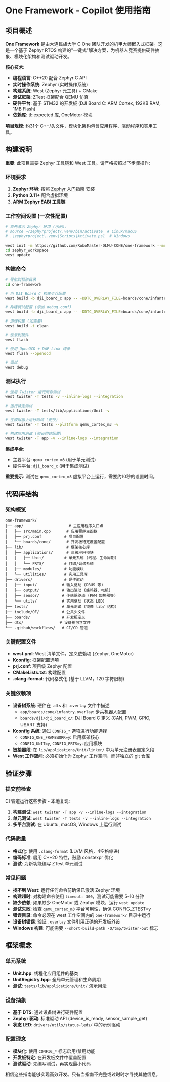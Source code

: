 # One Framework - Copilot 使用指南

## 项目概述

**One Framework** 是由大连民族大学 C·One 团队开发的机甲大师嵌入式框架。这是一个基于 Zephyr RTOS 构建的"一键式"解决方案，为机器人竞赛提供硬件抽象、模块化架构和测试驱动开发。

**核心技术:**
- **编程语言**: C++20 配合 Zephyr C API
- **实时操作系统**: Zephyr (实时操作系统)
- **构建系统**: West (Zephyr 元工具) + CMake
- **测试框架**: ZTest 框架配合 QEMU 仿真
- **硬件平台**: 基于 STM32 的开发板 (DJI Board C: ARM Cortex, 192KB RAM, 1MB Flash)
- **依赖库**: tl::expected 库, OneMotor 模块

**项目规模**: 约31个 C++/头文件，模块化架构包含应用程序、驱动程序和实用工具。

## 构建说明

**重要**: 此项目需要 Zephyr 工具链和 West 工具。请严格按照以下步骤操作:

### 环境要求
1. **Zephyr 环境**: 按照 [Zephyr 入门指南](https://docs.zephyrproject.org/latest/develop/getting_started/index.html) 安装
2. **Python 3.11+** 配合虚拟环境
3. **ARM Zephyr EABI 工具链**

### 工作空间设置 (一次性配置)
```bash
# 首先激活 Zephyr 环境 (示例):
# source ~/zephyrproject/.venv/bin/activate  # Linux/macOS
# .\zephyrproject\.venv\Scripts\Activate.ps1  # Windows

west init -m https://github.com/RoboMaster-DLMU-CONE/one-framework --mr main zephyr_workspace
cd zephyr_workspace
west update
```

### 构建命令
```bash
# 导航到框架目录
cd one-framework

# 为 DJI Board C 构建步兵配置
west build -b dji_board_c app -- -DDTC_OVERLAY_FILE=boards/cone/infantry.overlay

# 构建调试配置 (添加 debug.conf)
west build -b dji_board_c app -- -DDTC_OVERLAY_FILE=boards/cone/infantry.overlay -DOVERLAY_CONFIG=debug.conf

# 清理构建 (如需要)
west build -t clean

# 烧录到硬件
west flash

# 使用 OpenOCD + DAP-Link 烧录
west flash --openocd

# 调试
west debug
```

### 测试执行
```bash
# 使用 Twister 运行所有测试
west twister -T tests -v --inline-logs --integration

# 运行特定测试
west twister -T tests/lib/applications/Unit -v

# 在模拟器上运行测试 (更快)
west twister -T tests --platform qemu_cortex_m3 -v

# 构建应用测试 (验证构建配置)
west twister -T app -v --inline-logs --integration
```

**集成平台**: 
- 主要平台: `qemu_cortex_m3` (用于单元测试)
- 硬件平台: `dji_board_c` (用于集成测试)

**重要提示**: 测试在 `qemu_cortex_m3` 虚拟平台上运行，需要约10秒的设置时间。

## 代码库结构

### 架构概览
```
one-framework/
├── app/                    # 主应用程序入口点
│   ├── src/main.cpp       # 应用程序主函数
│   ├── prj.conf          # 项目配置
│   └── boards/cone/       # 开发板特定覆盖配置
├── lib/                   # 框架核心库
│   ├── applications/      # 高级应用模块
│   │   ├── Unit/         # 单元系统 (线程、生命周期)
│   │   └── PRTS/         # 打印/调试系统
│   ├── modules/          # 功能模块
│   └── utilities/        # 实用工具库
├── drivers/              # 硬件驱动
│   ├── input/           # 输入驱动 (DBUS 等)
│   ├── output/          # 输出驱动 (蜂鸣器、电机)
│   ├── sensor/          # 传感器驱动 (PWM 加热器等)
│   └── utils/           # 实用驱动 (状态 LED)
├── tests/               # 单元测试 (镜像 lib/ 结构)
├── include/OF/          # 公共头文件
├── boards/              # 开发板定义
├── dts/                # 设备树包含文件
└── .github/workflows/   # CI/CD 管道
```

### 关键配置文件
- **west.yml**: West 清单文件，定义依赖项 (Zephyr, OneMotor)
- **Kconfig**: 框架配置选项
- **prj.conf**: 项目级 Zephyr 配置
- **CMakeLists.txt**: 构建配置
- **.clang-format**: 代码格式化 (基于 LLVM，120 字符限制)

### 关键依赖项
- **设备树系统**: 硬件在 `.dts` 和 `.overlay` 文件中描述
  - `app/boards/cone/infantry.overlay`: 步兵机器人配置
  - `boards/dji/dji_board_c/`: DJI Board C 定义 (CAN, PWM, GPIO, USART 支持)
- **Kconfig 系统**: 通过 `CONFIG_*` 选项进行功能选择
  - `CONFIG_ONE_FRAMEWORK=y`: 启用框架核心
  - `CONFIG_UNIT=y`, `CONFIG_PRTS=y`: 应用模块
- **链接器段**: 在 `lib/applications/Unit/linker/` 中为单元注册表自定义段
- **West 工作空间**: 必须初始化为 Zephyr 工作空间，而非独立的 git 仓库

## 验证步骤

### 提交前检查
CI 管道运行这些步骤 - 本地复现:
1. **构建测试**: `west twister -T app -v --inline-logs --integration`
2. **单元测试**: `west twister -T tests -v --inline-logs --integration`  
3. **多平台测试**: 在 Ubuntu, macOS, Windows 上运行测试

### 代码质量
- **格式化**: 使用 `.clang-format` (LLVM 风格，4空格缩进)
- **编码标准**: 启用 C++20 特性，鼓励 constexpr 优化
- **测试**: 为新功能编写 ZTest 单元测试

### 常见问题
- **找不到 West**: 运行任何命令前确保已激活 Zephyr 环境
- **构建超时**: 对构建命令使用 `timeout: 300`，测试可能需要 5-10 分钟
- **缺少依赖**: 如果缺少 OneMotor 或 Zephyr 模块，运行 `west update`
- **测试失败**: 检查 `qemu_cortex_m3` 平台可用性，确保 CONFIG_ZTEST=y
- **错误目录**: 命令必须在 west 工作空间内的 `one-framework/` 目录中运行
- **设备树错误**: 验证 `.overlay` 文件引用正确的开发板外设
- **Windows 构建**: 可能需要 `--short-build-path -O/tmp/twister-out` 标志

## 框架概念

### 单元系统
- **Unit.hpp**: 线程化应用组件的基类
- **UnitRegistry.hpp**: 全局单元管理和生命周期
- **测试**: `tests/lib/applications/Unit/` 演示用法

### 设备抽象
- **基于 DTS**: 通过设备树进行硬件配置
- **Zephyr 驱动**: 标准驱动 API (device_is_ready, sensor_sample_get)
- **状态 LED**: `drivers/utils/status-leds/` 中的示例驱动

### 配置理念
- **模块化**: 使用 `CONFIG_*` 标志启用/禁用功能
- **开发板特定**: 在开发板文件中覆盖配置
- **测试驱动**: 先编写测试，再实现最小代码

相信这些指南能够实现高效开发。只有当指南不完整或过时时才寻找其他信息。